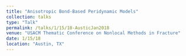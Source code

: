 ```yaml
---
title: "Anisotropic Bond-Based Peridynamic Models"
collection: talks
type: "Talk"
permalink: /talks/1/15/18-AusticJan2018
venue: "USACM Thematic Conference on Nonlocal Methods in Fracture"
date: 1/15/18
location: "Austin, TX"
---
```

